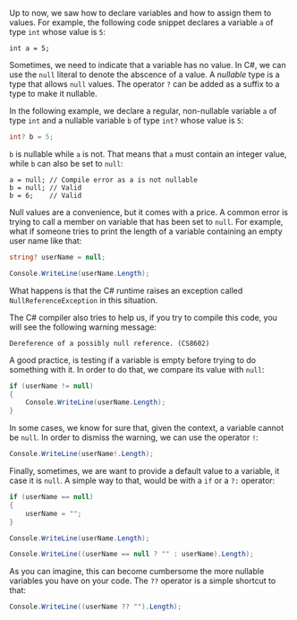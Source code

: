 Up to now, we saw how to declare variables and how to assign them to
values.  For example, the following code snippet declares a variable
`a` of type `int` whose value is `5`:

```
int a = 5;
```

Sometimes, we need to indicate that a variable has no value.
In C#, we can use the `null` literal to denote the abscence of a
value.  A *nullable* type is a type that allows `null` values.  The
operator `?` can be added as a suffix to a type to make it nullable.

In the following example, we declare a regular, non-nullable variable `a` of type `int` and a nullable variable `b` of type `int?`
whose value is `5`:

```csharp
int? b = 5;
```

`b` is nullable while `a` is not. That means that `a` must
contain an integer value, while `b` can also be set to `null`:

```charp
a = null; // Compile error as a is not nullable
b = null; // Valid
b = 6;    // Valid
```

Null values are a convenience, but it comes with a price. A common
error is trying to call a member on variable that has been set to `null`.   For
example, what if someone tries to print the length of a variable
containing an empty user name like that:


```csharp
string? userName = null;

Console.WriteLine(userName.Length);
```

What happens is that the C# runtime raises an exception called
`NullReferenceException` in this situation.

The C# compiler also tries to help us, if you try to compile this
code, you will see the following warning message:

```
Dereference of a possibly null reference. (CS8602)
```

A good practice, is testing if a variable is empty before trying to do
something with it. In order to do that, we compare its value with
`null`:

```csharp
if (userName != null)
{
    Console.WriteLine(userName.Length);
}
```

In some cases, we know for sure that, given the context, a variable
cannot be `null`.  In order to dismiss the warning, we can use the
operator `!`:

```csharp
Console.WriteLine(userName!.Length);
```

Finally, sometimes, we are want to provide a default value to a
variable, it case it is `null`. A simple way to that, would be with a
`if` or a `?:` operator:

```csharp
if (userName == null)
{
    userName = "";
}

Console.WriteLine(userName.Length);
```

```csharp
Console.WriteLine((userName == null ? "" : userName).Length);
```


As you can imagine, this can become cumbersome the more nullable variables you have on your code.
The `??` operator is a simple shortcut to that:

```csharp
Console.WriteLine((userName ?? "").Length);
```
